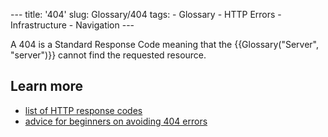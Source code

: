 --- title: '404' slug: Glossary/404 tags: - Glossary - HTTP Errors - Infrastructure - Navigation ---

A 404 is a Standard Response Code meaning that the {{Glossary("Server", "server")}} cannot find the requested resource.

## Learn more

- [list of HTTP response codes](/en-US/docs/Web/HTTP/Status)
- [advice for beginners on avoiding 404 errors](/en-US/docs/Learn/Common_questions/Checking_that_your_web_site_is_working_properly)
